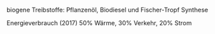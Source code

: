 biogene Treibstoffe: Pflanzenöl, Biodiesel und Fischer-Tropf Synthese

Energieverbrauch (2017) 50% Wärme, 30% Verkehr, 20% Strom